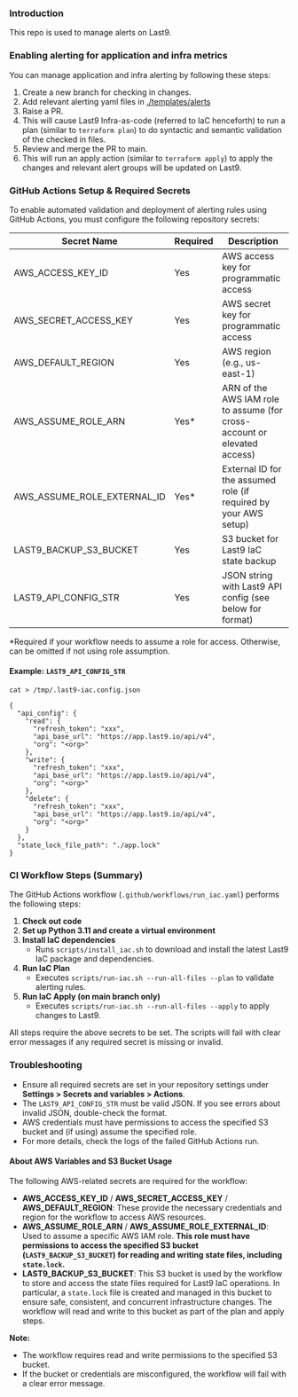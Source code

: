 ### Introduction

This repo is used to manage alerts on Last9.

### Enabling alerting for application and infra metrics

You can manage application and infra alerting by following these steps:

1. Create a new branch for checking in changes.
2. Add relevant alerting yaml files in [./templates/alerts](./templates/alerts)
3. Raise a PR.
4. This will cause Last9 Infra-as-code (referred to IaC henceforth) to run a plan (similar to `terraform plan`) to do syntactic and semantic validation of the checked in files.
5. Review and merge the PR to main.
6. This will run an apply action (similar to `terraform apply`) to apply the changes and relevant alert groups will be updated on Last9.

### GitHub Actions Setup & Required Secrets

To enable automated validation and deployment of alerting rules using GitHub Actions, you must configure the following repository secrets:

| Secret Name                  | Required | Description                                                                                 |
|------------------------------|----------|---------------------------------------------------------------------------------------------|
| AWS_ACCESS_KEY_ID            | Yes      | AWS access key for programmatic access                                                      |
| AWS_SECRET_ACCESS_KEY        | Yes      | AWS secret key for programmatic access                                                      |
| AWS_DEFAULT_REGION           | Yes      | AWS region (e.g., us-east-1)                                                                |
| AWS_ASSUME_ROLE_ARN          | Yes*     | ARN of the AWS IAM role to assume (for cross-account or elevated access)                    |
| AWS_ASSUME_ROLE_EXTERNAL_ID  | Yes*     | External ID for the assumed role (if required by your AWS setup)                            |
| LAST9_BACKUP_S3_BUCKET       | Yes      | S3 bucket for Last9 IaC state backup                                                        |
| LAST9_API_CONFIG_STR         | Yes      | JSON string with Last9 API config (see below for format)                                    |

*Required if your workflow needs to assume a role for access. Otherwise, can be omitted if not using role assumption.

#### Example: `LAST9_API_CONFIG_STR`

```
cat > /tmp/.last9-iac.config.json

{
  "api_config": {
    "read": {
      "refresh_token": "xxx",
      "api_base_url": "https://app.last9.io/api/v4",
      "org": "<org>"
    },
    "write": {
      "refresh_token": "xxx",
      "api_base_url": "https://app.last9.io/api/v4",
      "org": "<org>"
    },
    "delete": {
      "refresh_token": "xxx",
      "api_base_url": "https://app.last9.io/api/v4",
      "org": "<org>"
    }
  },
  "state_lock_file_path": "./app.lock"
}
```

### CI Workflow Steps (Summary)

The GitHub Actions workflow (`.github/workflows/run_iac.yaml`) performs the following steps:

1. **Check out code**
2. **Set up Python 3.11 and create a virtual environment**
3. **Install IaC dependencies**
   - Runs `scripts/install_iac.sh` to download and install the latest Last9 IaC package and dependencies.
4. **Run IaC Plan**
   - Executes `scripts/run-iac.sh --run-all-files --plan` to validate alerting rules.
5. **Run IaC Apply (on main branch only)**
   - Executes `scripts/run-iac.sh --run-all-files --apply` to apply changes to Last9.

All steps require the above secrets to be set. The scripts will fail with clear error messages if any required secret is missing or invalid.

### Troubleshooting
- Ensure all required secrets are set in your repository settings under **Settings > Secrets and variables > Actions**.
- The `LAST9_API_CONFIG_STR` must be valid JSON. If you see errors about invalid JSON, double-check the format.
- AWS credentials must have permissions to access the specified S3 bucket and (if using) assume the specified role.
- For more details, check the logs of the failed GitHub Actions run.

#### About AWS Variables and S3 Bucket Usage

The following AWS-related secrets are required for the workflow:

- **AWS_ACCESS_KEY_ID** / **AWS_SECRET_ACCESS_KEY** / **AWS_DEFAULT_REGION**: These provide the necessary credentials and region for the workflow to access AWS resources.
- **AWS_ASSUME_ROLE_ARN** / **AWS_ASSUME_ROLE_EXTERNAL_ID**: Used to assume a specific AWS IAM role. **This role must have permissions to access the specified S3 bucket (`LAST9_BACKUP_S3_BUCKET`) for reading and writing state files, including `state.lock`.**
- **LAST9_BACKUP_S3_BUCKET**: This S3 bucket is used by the workflow to store and access the state files required for Last9 IaC operations. In particular, a `state.lock` file is created and managed in this bucket to ensure safe, consistent, and concurrent infrastructure changes. The workflow will read and write to this bucket as part of the plan and apply steps.

**Note:**
- The workflow requires read and write permissions to the specified S3 bucket.
- If the bucket or credentials are misconfigured, the workflow will fail with a clear error message.
